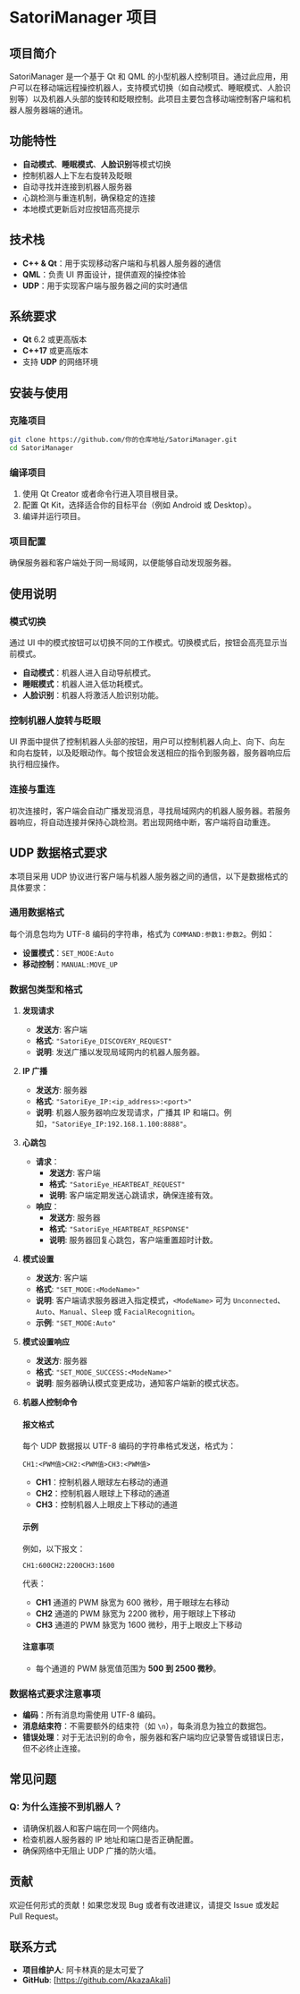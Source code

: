 # SatoriManager 项目

## 项目简介
SatoriManager 是一个基于 Qt 和 QML 的小型机器人控制项目。通过此应用，用户可以在移动端远程操控机器人，支持模式切换（如自动模式、睡眠模式、人脸识别等）以及机器人头部的旋转和眨眼控制。此项目主要包含移动端控制客户端和机器人服务器端的通讯。

## 功能特性
- **自动模式**、**睡眠模式**、**人脸识别**等模式切换
- 控制机器人上下左右旋转及眨眼
- 自动寻找并连接到机器人服务器
- 心跳检测与重连机制，确保稳定的连接
- 本地模式更新后对应按钮高亮提示

## 技术栈
- **C++ & Qt**：用于实现移动客户端和与机器人服务器的通信
- **QML**：负责 UI 界面设计，提供直观的操控体验
- **UDP**：用于实现客户端与服务器之间的实时通信

## 系统要求
- **Qt** 6.2 或更高版本
- **C++17** 或更高版本
- 支持 **UDP** 的网络环境

## 安装与使用

### 克隆项目
```bash
git clone https://github.com/你的仓库地址/SatoriManager.git
cd SatoriManager
```

### 编译项目
1. 使用 Qt Creator 或者命令行进入项目根目录。
2. 配置 Qt Kit，选择适合你的目标平台（例如 Android 或 Desktop）。
3. 编译并运行项目。

### 项目配置
确保服务器和客户端处于同一局域网，以便能够自动发现服务器。

## 使用说明

### 模式切换
通过 UI 中的模式按钮可以切换不同的工作模式。切换模式后，按钮会高亮显示当前模式。
- **自动模式**：机器人进入自动导航模式。
- **睡眠模式**：机器人进入低功耗模式。
- **人脸识别**：机器人将激活人脸识别功能。

### 控制机器人旋转与眨眼
UI 界面中提供了控制机器人头部的按钮，用户可以控制机器人向上、向下、向左和向右旋转，以及眨眼动作。每个按钮会发送相应的指令到服务器，服务器响应后执行相应操作。

### 连接与重连
初次连接时，客户端会自动广播发现消息，寻找局域网内的机器人服务器。若服务器响应，将自动连接并保持心跳检测。若出现网络中断，客户端将自动重连。

## UDP 数据格式要求

本项目采用 UDP 协议进行客户端与机器人服务器之间的通信，以下是数据格式的具体要求：

### 通用数据格式

每个消息包均为 UTF-8 编码的字符串，格式为 `COMMAND:参数1:参数2`。例如：
- **设置模式**：`SET_MODE:Auto`
- **移动控制**：`MANUAL:MOVE_UP`

### 数据包类型和格式

1. **发现请求**
   - **发送方**: 客户端
   - **格式**: `"SatoriEye_DISCOVERY_REQUEST"`
   - **说明**: 发送广播以发现局域网内的机器人服务器。

2. **IP 广播**
   - **发送方**: 服务器
   - **格式**: `"SatoriEye_IP:<ip_address>:<port>"`
   - **说明**: 机器人服务器响应发现请求，广播其 IP 和端口。例如，`"SatoriEye_IP:192.168.1.100:8888"`。

3. **心跳包**
   - **请求**：
     - **发送方**: 客户端
     - **格式**: `"SatoriEye_HEARTBEAT_REQUEST"`
     - **说明**: 客户端定期发送心跳请求，确保连接有效。
   - **响应**：
     - **发送方**: 服务器
     - **格式**: `"SatoriEye_HEARTBEAT_RESPONSE"`
     - **说明**: 服务器回复心跳包，客户端重置超时计数。

4. **模式设置**
   - **发送方**: 客户端
   - **格式**: `"SET_MODE:<ModeName>"`
   - **说明**: 客户端请求服务器进入指定模式，`<ModeName>` 可为 `Unconnected`、`Auto`、`Manual`、`Sleep` 或 `FacialRecognition`。
   - **示例**: `"SET_MODE:Auto"`

5. **模式设置响应**
   - **发送方**: 服务器
   - **格式**: `"SET_MODE_SUCCESS:<ModeName>"`
   - **说明**: 服务器确认模式变更成功，通知客户端新的模式状态。

6. **机器人控制命令**
   #### 报文格式

   每个 UDP 数据报以 UTF-8 编码的字符串格式发送，格式为：

   ```
   CH1:<PWM值>CH2:<PWM值>CH3:<PWM值>
   ```

   - **CH1**：控制机器人眼球左右移动的通道
   - **CH2**：控制机器人眼球上下移动的通道
   - **CH3**：控制机器人上眼皮上下移动的通道

   #### 示例

   例如，以下报文：

   ```
   CH1:600CH2:2200CH3:1600
   ```

   代表：
   - **CH1** 通道的 PWM 脉宽为 600 微秒，用于眼球左右移动
   - **CH2** 通道的 PWM 脉宽为 2200 微秒，用于眼球上下移动
   - **CH3** 通道的 PWM 脉宽为 1600 微秒，用于上眼皮上下移动

   #### 注意事项

   - 每个通道的 PWM 脉宽值范围为 **500 到 2500 微秒**。


### 数据格式要求注意事项

- **编码**：所有消息均需使用 UTF-8 编码。
- **消息结束符**：不需要额外的结束符（如 `\n`），每条消息为独立的数据包。
- **错误处理**：对于无法识别的命令，服务器和客户端均应记录警告或错误日志，但不必终止连接。

## 常见问题

### Q: 为什么连接不到机器人？
- 请确保机器人和客户端在同一个网络内。
- 检查机器人服务器的 IP 地址和端口是否正确配置。
- 确保网络中无阻止 UDP 广播的防火墙。

## 贡献

欢迎任何形式的贡献！如果您发现 Bug 或者有改进建议，请提交 Issue 或发起 Pull Request。

## 联系方式
- **项目维护人**: 阿卡林真的是太可爱了
- **GitHub**: [https://github.com/AkazaAkali]
```